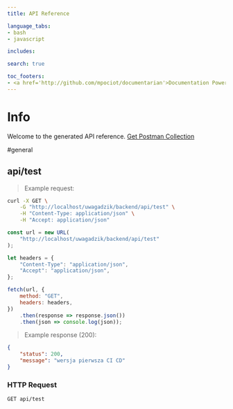 ```yaml
---
title: API Reference

language_tabs:
- bash
- javascript

includes:

search: true

toc_footers:
- <a href='http://github.com/mpociot/documentarian'>Documentation Powered by Documentarian</a>
---
```

<!-- START_INFO -->
# Info

Welcome to the generated API reference.
[Get Postman Collection](http://localhost/uwagadzik/backend/docs/collection.json)

<!-- END_INFO -->

#general


<!-- START_0bef4e738c9d6720ad43b062015d1078 -->
## api/test

> Example request:

```bash
curl -X GET \
    -G "http://localhost/uwagadzik/backend/api/test" \
    -H "Content-Type: application/json" \
    -H "Accept: application/json"
```

```javascript
const url = new URL(
    "http://localhost/uwagadzik/backend/api/test"
);

let headers = {
    "Content-Type": "application/json",
    "Accept": "application/json",
};

fetch(url, {
    method: "GET",
    headers: headers,
})
    .then(response => response.json())
    .then(json => console.log(json));
```


> Example response (200):

```json
{
    "status": 200,
    "message": "wersja pierwsza CI CD"
}
```

### HTTP Request
`GET api/test`


<!-- END_0bef4e738c9d6720ad43b062015d1078 -->


